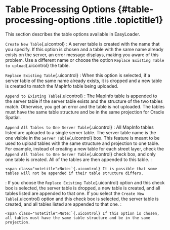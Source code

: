 Table Processing Options {#table-processing-options .title .topictitle1}
========================

This section describes the table options available in EasyLoader.

`Create New Table`{.uicontrol}
:   A server table is created with the name that you specify. If this option is chosen and a table with the same name already exists on the server, an error message displays, making you aware of this problem. Use a different name or choose the option `Replace Existing Table to upload`{.uicontrol} the table.

`Replace Existing Table`{.uicontrol}
:   When this option is selected, if a server table of the same name already exists, it is dropped and a new table is created to match the MapInfo table being uploaded.

`Append to Existing Table`{.uicontrol}
:   The MapInfo table is appended to the server table if the server table exists and the structure of the two tables match. Otherwise, you get an error and the table is not uploaded. The tables must have the same table structure and be in the same projection for Oracle Spatial.

`Append All Tables to One Server Table`{.uicontrol}
:   All MapInfo tables listed are uploaded to a single server table. The server table name is the one visible in the `Server Table`{.uicontrol} box. This feature is meant to be used to upload tables with the same structure and projection to one table. For example, instead of creating a new table for each street layer, check the `Append All Tables to One Server Table`{.uicontrol} check box, and only one table is created. All of the tables are then appended to this table.
:   

    <span class="notetitle">Note:`{.uicontrol} It is possible that some tables will not be appended if their table structure differs.

    

:   If you choose the `Replace Existing Table`{.uicontrol} option and this check box is selected, the server table is dropped, a new table is created, and all tables listed are appended to that one. If you select the `Create New Table`{.uicontrol} option and this check box is selected, the server table is created, and all tables listed are appended to that one.
:   

    <span class="notetitle">Note:`{.uicontrol} If this option is chosen, all tables must have the same table structure and be in the same projection.

    

